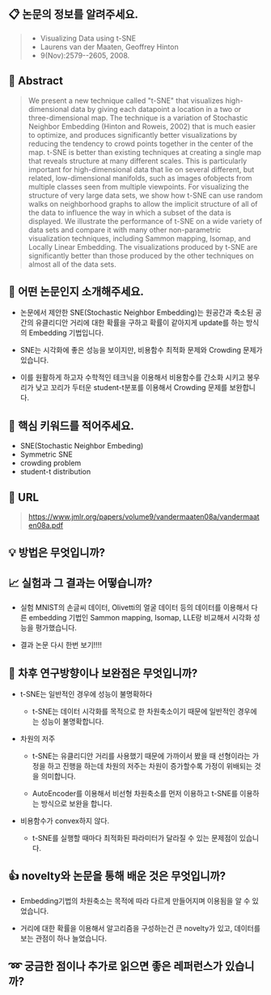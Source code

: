 ## 📋 논문의 정보를 알려주세요.

>- Visualizing Data using t-SNE 
>- Laurens van der Maaten, Geoffrey Hinton
>- 9(Nov):2579--2605, 2008.

## 📃 Abstract
>We present a new technique called "t-SNE" that visualizes high-dimensional data by giving each datapoint a location in a two or three-dimensional map. The technique is a variation of Stochastic Neighbor Embedding (Hinton and Roweis, 2002) that is much easier to optimize, and produces significantly better visualizations by reducing the tendency to crowd points together in the center of the map. t-SNE is better than existing techniques at creating a single map that reveals structure at many different scales. This is particularly important for high-dimensional data that lie on several different, but related, low-dimensional manifolds, such as images ofobjects from multiple classes seen from multiple viewpoints. For visualizing the structure of very large data sets, we show how t-SNE can use random walks on neighborhood graphs to allow the implicit structure of all of the data to influence the way in which a subset of the data is displayed. We illustrate the performance of t-SNE on a wide variety of data sets and compare it with many other non-parametric visualization techniques, including Sammon mapping, Isomap, and Locally Linear Embedding. The visualizations produced by t-SNE are significantly better than those produced by the other techniques on almost all of the data sets.

## 🔎 어떤 논문인지 소개해주세요.
- 논문에서 제안한 SNE(Stochastic Neighbor Embedding)는 원공간과 축소된 공간의 유클리디안 거리에 대한 확률을 구하고 확률이 같아지게 update를 하는 방식의 Embedding 기법입니다.  

- SNE는 시각화에 좋은 성능을 보이지만, 비용함수 최적화 문제와 Crowding 문제가 있습니다. 

- 이를 원활하게 하고자 수학적인 테크닉을 이용해서 비용함수를 간소화 시키고 봉우리가 낮고 꼬리가 두터운 student-t분포를 이용해서 Crowding 문제를 보완합니다. 

## 🔑 핵심 키워드를 적어주세요.
- SNE(Stochastic Neighbor Embeding)
- Symmetric SNE
- crowding problem
- student-t distribution

## 📎 URL
>https://www.jmlr.org/papers/volume9/vandermaaten08a/vandermaaten08a.pdf

## 💡 방법은 무엇입니까?
 
## 📈 실험과 그 결과는 어떻습니까?
* 실험
  MNIST의 손글씨 데이터, Olivetti의 얼굴 데이터 등의 데이터를 이용해서 다른 embedding 기법인 Sammon mapping, Isomap, LLE랑 비교해서 시각화 성능을 평가했습니다. 

* 결과 
논문 다시 한번 보기!!!!

## 📂 차후 연구방향이나 보완점은 무엇입니까?
- t-SNE는 일반적인 경우에 성능이 불명확하다

    * t-SNE는 데이터 시각화를 목적으로 한 차원축소이기 때문에 일반적인 경우에는 성능이 불명확합니다.

- 차원의 저주

    * t-SNE는 유클리디안 거리를 사용했기 때문에 가까이서 봤을 때 선형이라는 가정을 하고 진행을 하는데 차원의 저주는 차원이 증가할수록 가정이 위배되는 것을 의미합니다. 
  
    * AutoEncoder를 이용해서 비선형 차원축소를 먼저 이용하고 t-SNE를 이용하는 방식으로 보완을 합니다.

- 비용함수가 convex하지 않다.

    * t-SNE를 실행할 때마다 최적화된 파라미터가 달라질 수 있는 문제점이 있습니다. 

## 👍 novelty와 논문을 통해 배운 것은 무엇입니까?
- Embedding기법의 차원축소는 목적에 따라 다르게 만들어지며 이용됨을 알 수 있었습니다. 

- 거리에 대한 확률을 이용해서 알고리즘을 구성하는건 큰 novelty가 있고, 데이터를 보는 관점이 하나 늘었습니다. 

## ➿ 궁금한 점이나 추가로 읽으면 좋은 레퍼런스가 있습니까?
